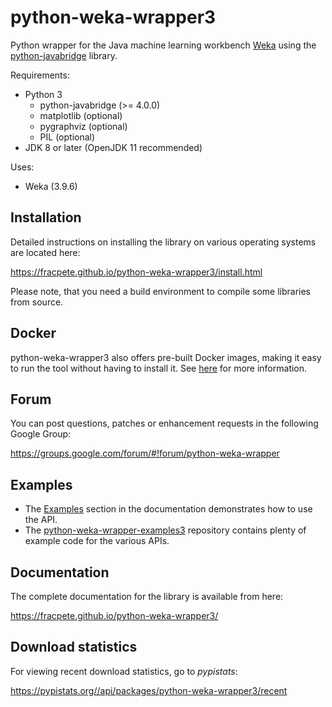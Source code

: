 # python-weka-wrapper3

Python wrapper for the Java machine learning workbench [Weka](http://www.cs.waikato.ac.nz/~ml/weka/)
using the [python-javabridge](https://pypi.python.org/pypi/python-javabridge) library.

Requirements:

* Python 3
  * python-javabridge (>= 4.0.0)
  * matplotlib (optional)
  * pygraphviz (optional)
  * PIL (optional)
* JDK 8 or later (OpenJDK 11 recommended)

Uses:
* Weka (3.9.6)


## Installation

Detailed instructions on installing the library on various operating systems are located here:

https://fracpete.github.io/python-weka-wrapper3/install.html

Please note, that you need a build environment to compile some libraries from source.


## Docker

python-weka-wrapper3 also offers pre-built Docker images, making it easy to run the
tool without having to install it. See [here](docker/README.md) for more information.


## Forum

You can post questions, patches or enhancement requests in the following Google Group:

https://groups.google.com/forum/#!forum/python-weka-wrapper


## Examples

* The [Examples](https://fracpete.github.io/python-weka-wrapper3/examples.html)
  section in the documentation demonstrates how to use the API. 
* The [python-weka-wrapper-examples3](https://github.com/fracpete/python-weka-wrapper3-examples)
  repository contains plenty of example code for the various APIs.


## Documentation

The complete documentation for the library is available from here:

https://fracpete.github.io/python-weka-wrapper3/


## Download statistics

For viewing recent download statistics, go to *pypistats*:

https://pypistats.org//api/packages/python-weka-wrapper3/recent
